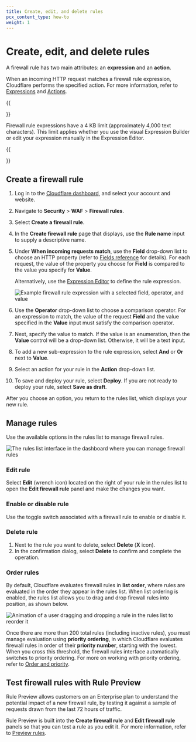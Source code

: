 ```yaml
---
title: Create, edit, and delete rules
pcx_content_type: how-to
weight: 1
---
```


# Create, edit, and delete rules

A firewall rule has two main attributes: an **expression** and an **action**.

When an incoming HTTP request matches a firewall rule expression, Cloudflare performs the specified action. For more information, refer to [Expressions](/ruleset-engine/rules-language/expressions/) and [Actions](/firewall/cf-firewall-rules/actions/).

{{<Aside type="warning" header="Important">}}

Firewall rule expressions have a 4 KB limit (approximately 4,000 text characters). This limit applies whether you use the visual Expression Builder or edit your expression manually in the Expression Editor.

{{</Aside>}}

## Create a firewall rule

1. Log in to the [Cloudflare dashboard](https://dash.cloudflare.com/), and select your account and website.

2. Navigate to **Security** > **WAF** > **Firewall rules**.

3. Select **Create a firewall rule**.

4. In the **Create firewall rule** page that displays, use the **Rule name** input to supply a descriptive name.

5. Under **When incoming requests match**, use the **Field** drop-down list to choose an HTTP property (refer to [Fields reference](/ruleset-engine/rules-language/fields/) for details). For each request, the value of the property you choose for **Field** is compared to the value you specify for **Value**.

    Alternatively, use the [Expression Editor](/firewall/cf-dashboard/edit-expressions/#expression-editor) to define the rule expression.

    ![Example firewall rule expression with a selected field, operator, and value](/firewall/static/firewall-rules-expression-builder-value.png)

6. Use the **Operator** drop-down list to choose a comparison operator. For an expression to match, the value of the request **Field** and the value specified in the **Value** input must satisfy the comparison operator.

7. Next, specify the value to match. If the value is an enumeration, then the **Value** control will be a drop-down list. Otherwise, it will be a text input.

8. To add a new sub-expression to the rule expression, select **And** or **Or** next to **Value**.

9. Select an action for your rule in the **Action** drop-down list.

10. To save and deploy your rule, select **Deploy**. If you are not ready to deploy your rule, select **Save as draft**.

After you choose an option, you return to the rules list, which displays your new rule.

## Manage rules

Use the available options in the rules list to manage firewall rules.

![The rules list interface in the dashboard where you can manage firewall rules](/firewall/static/cf-firewall-rules-list.png)

### Edit rule

Select **Edit** (wrench icon) located on the right of your rule in the rules list to open the **Edit firewall rule** panel and make the changes you want.

### Enable or disable rule

Use the toggle switch associated with a firewall rule to enable or disable it.

### Delete rule

1. Next to the rule you want to delete, select **Delete** (**X** icon).
2. In the confirmation dialog, select **Delete** to confirm and complete the operation.

### Order rules

By default, Cloudflare evaluates firewall rules in **list order**, where rules are evaluated in the order they appear in the rules list. When list ordering is enabled, the rules list allows you to drag and drop firewall rules into position, as shown below.

![Animation of a user dragging and dropping a rule in the rules list to reorder it](/firewall/static/firewall-rules-expression-builder-10.gif)

Once there are more than 200 total rules (including inactive rules), you must manage evaluation using **priority ordering**, in which Cloudflare evaluates firewall rules in order of their **priority number**, starting with the lowest. When you cross this threshold, the firewall rules interface automatically switches to priority ordering. For more on working with priority ordering, refer to [Order and priority](/firewall/cf-firewall-rules/order-priority/).

## Test firewall rules with Rule Preview

Rule Preview allows customers on an Enterprise plan to understand the potential impact of a new firewall rule, by testing it against a sample of requests drawn from the last 72 hours of traffic.

Rule Preview is built into the **Create firewall rule** and **Edit firewall rule** panels so that you can test a rule as you edit it. For more information, refer to [Preview rules](/firewall/cf-dashboard/rule-preview/).
